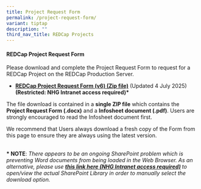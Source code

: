 ```yaml
---
title: Project Request Form
permalink: /project-request-form/
variant: tiptap
description: ""
third_nav_title: REDCap Projects
---
```

<h4><strong>REDCap Project Request Form</strong></h4>
<p>Please download and complete the Project Request Form to request for a
REDCap Project on the REDCap Production Server.</p>
<p></p>
<ul data-tight="true" class="tight">
<li>
<p><strong><a href="https://mynhg.nhg.com.sg/div/GRDO/Shared%20Library/NHG%20REDCap/REDCap%20Request%20Forms/1305-001A%20NHG%20REDCap%20Project%20Request%20v6.zip" rel="noopener noreferrer nofollow" target="_blank"><u>REDCap Project Request Form (v6) (Zip file)</u></a></strong> (Updated
4 July 2025)
<br><strong>(Restricted: NHG Intranet access required)*</strong>
</p>
</li>
</ul>
<p></p>
<p>The file download is contained in a <strong>single ZIP file</strong> which
contains the <strong>Project Request Form (.docx)</strong> and a <strong>Infosheet document (.pdf)</strong>.
Users are strongly encouraged to read the Infosheet document first.</p>
<p>We recommend that Users always download a fresh copy of the Form from
this page to ensure they are always using the latest version.
<br>
<br>
</p>
<p><strong>* NOTE</strong>: <em>There appears to be an ongoing SharePoint problem which is preventing Word documents from being loaded in the Web Browser. As an alternative, please use </em><strong><em><a href="https://mynhg.nhg.com.sg/div/GRDO/Shared%20Library/Forms/AllItems.aspx?RootFolder=%2Fdiv%2FGRDO%2FShared%20Library%2FNHG%20REDCap%2FREDCap%20Request%20Forms&amp;FolderCTID=0x0120004BB1F3AE7B6B574AB03FA55E374A2EF9&amp;View=%7BA9A8E1F4%2D05EB%2D4746%2D9A30%2DE31F77400281%7D" rel="noopener nofollow" target="_blank"><u>this link here (NHG Intranet access required)</u></a> </em></strong><em>to open/view the actual SharePoint Library in order to manually select the download option.</em>
</p>